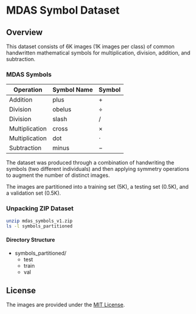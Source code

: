 # MDAS Symbol Dataset

## Overview

This dataset consists of 6K images (1K images per class) of common handwritten mathematical symbols for multiplication, division, addition, and subtraction.

### MDAS Symbols

| Operation | Symbol Name | Symbol |
| --------- | ----------- | ------ |
| Addition | plus | &plus; |
| Division | obelus | &divide; |
| Division | slash | / |
| Multiplication | cross | &times; |
| Multiplication | dot | &sdot; |
| Subtraction | minus | &minus; |

The dataset was produced through a combination of handwriting the symbols (two different individuals) and then applying symmetry operations to augment the number of distinct images.

The images are partitioned into a training set (5K), a testing set (0.5K), and a validation set (0.5K).

### Unpacking ZIP Dataset

```bash
unzip mdas_symbols_v1.zip
ls -l symbols_partitioned
```

#### Directory Structure

- symbols_partitioned/
  - test
  - train
  - val

## License

The images are provided under the [MIT License](../LICENSE).
